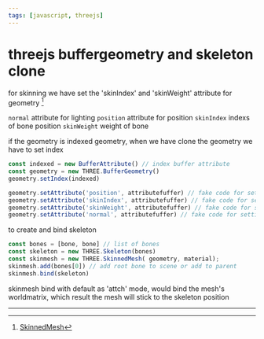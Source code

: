 ```yaml
---
tags: [javascript, threejs]
---
```


# threejs buffergeometry and skeleton clone

for skinning we have set the 'skinIndex' and 'skinWeight' attribute for geometry [^skinnedMesh]

`normal` attribute for lighting
`position` attribute for position
`skinIndex` indexs of bone position
`skinWeight` weight of bone

if the geometry is indexed geometry, when we have clone the geometry we have to set index
```javascript
const indexed = new BufferAttribute() // index buffer attribute
const geometry = new THREE.BufferGeometry()
geometry.setIndex(indexed)

geometry.setAttribute('position', attributefuffer) // fake code for setting attribute
geometry.setAttribute('skinIndex', attributefuffer) // fake code for setting attribute
geometry.setAttribute('skinWeight', attributefuffer) // fake code for setting attribute
geometry.setAttribute('normal', attributefuffer) // fake code for setting attribute
```

to create and bind skeleton
```javascript
const bones = [bone, bone] // list of bones
const skeleton = new THREE.Skeleton(bones)
const skinmesh = new THREE.SkinnedMesh( geometry, material);
skinmesh.add(bones[0]) // add root bone to scene or add to parent
skinmesh.bind(skeleton)
```
skinmesh bind with default as 'attch' mode,  would bind the mesh's worldmatrix, which result the mesh will stick to the skeleton position


---
[^skinnedMesh]: [SkinnedMesh](https://threejs.org/docs/index.html?q=skin#api/en/objects/SkinnedMesh)